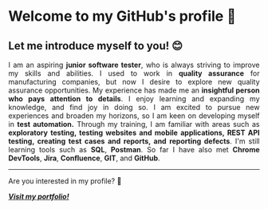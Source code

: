 <h1 tekst algin="center"><b>Welcome to my GitHub's profile 👋 </b></h1> 
<h2><b>Let me introduce myself to you!  &#128522;</b></h2>
<p></p>
<p align="justify"> 
I am an aspiring <b> junior software tester</b>, who is always striving to improve my skills and abilities. I used to work in <b>quality assurance</b> for manufacturing companies, but now I desire to explore new quality assurance opportunities. My experience has made me an <b>insightful person who pays attention to details</b>. I enjoy learning and expanding my knowledge, and find joy in doing so. I am excited to pursue new experiences and broaden my horizons, so I am keen on developing myself in <b>test automation.</b> Through my training, I am familiar with areas such as <b>exploratory testing, testing websites and mobile applications, REST API testing, creating test cases and reports, and reporting defects</b>. I'm still learning tools such as <b>SQL</b>, <b>Postman</b>. So far I have also met <b>Chrome DevTools</b>, <b>Jira</b>, <b>Confluence</b>, <b>GIT</b>, and <b>GitHub</b>. </p>

<hr>
<p>Are you interested in my profile? &#129300;</p>
<p><b><i><a href="https://github.com/amiszkiel/MY-PORTFOLIO">Visit my portfolio!</a></i></b><p>

<!--
**amiszkiel/amiszkiel** is a ✨ _special_ ✨ repository because its `README.md` (this file) appears on your GitHub profile.

Here are some ideas to get you started:

- 🔭 I’m currently working on ...
- 🌱 I’m currently learning ...
- 👯 I’m looking to collaborate on ...
- 🤔 I’m looking for help with ...
- 💬 Ask me about ...
- 📫 How to reach me: ...
- 😄 Pronouns: ...
- ⚡ Fun fact: ...
-->
